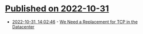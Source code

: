 # [Published on 2022-10-31](index.md)

* [2022-10-31, 14:02:46](https://lobste.rs/s/hfux8r/we_need_replacement_for_tcp_datacenter) - [We Need a Replacement for TCP in the Datacenter](https://web.stanford.edu/~ouster/cgi-bin/papers/replaceTcp.pdf)
